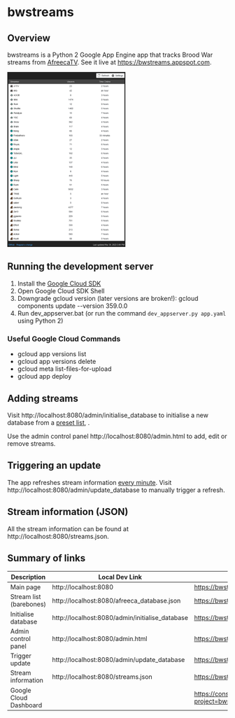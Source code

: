 # bwstreams

## Overview

bwstreams is a Python 2 Google App Engine app that tracks Brood War streams from [AfreecaTV](http://afreecatv.com). See it live at https://bwstreams.appspot.com.

[<img src="demo.png" height=400>](demo.png)

## Running the development server

1. Install the [Google Cloud SDK](https://cloud.google.com/appengine/docs/standard/python/download)
2. Open Google Cloud SDK Shell
3. Downgrade gcloud version (later versions are broken!): gcloud components update --version 359.0.0
4. Run dev_appserver.bat (or run the command ``dev_appserver.py app.yaml`` using Python 2)

### Useful Google Cloud Commands
- gcloud app versions list
- gcloud app versions delete
- gcloud meta list-files-for-upload
- gcloud app deploy

## Adding streams

Visit http://localhost:8080/admin/initialise_database to initialise a new database from a [preset list](afreeca_database.json), .

Use the admin control panel http://localhost:8080/admin.html to add, edit or remove streams.

## Triggering an update

The app refreshes stream information [every minute](cron.yaml). Visit http://localhost:8080/admin/update_database to manually trigger a refresh.

## Stream information (JSON)

All the stream information can be found at http://localhost:8080/streams.json.

## Summary of links

| Description               | Local Dev Link                                    | Hosted Link                                                       |
| --                        | --                                                | --                                                                |
| Main page                 | http://localhost:8080                             | https://bwstreams.appspot.com                                     |
| Stream list (barebones)   | http://localhost:8080/afreeca_database.json       | https://bwstreams.appspot.com/afreeca_database.json               |
| Initialise database       | http://localhost:8080/admin/initialise_database   | https://bwstreams.appspot.com/admin/initialise_database           |
| Admin control panel       | http://localhost:8080/admin.html                  | https://bwstreams.appspot.com/admin.html                          |
| Trigger update            | http://localhost:8080/admin/update_database       | https://bwstreams.appspot.com/admin/update_database               |
| Stream information        | http://localhost:8080/streams.json                | https://bwstreams.appspot.com/streams.json                        |
| Google Cloud Dashboard    |                                                   | https://console.cloud.google.com/home/dashboard?project=bwstreams |